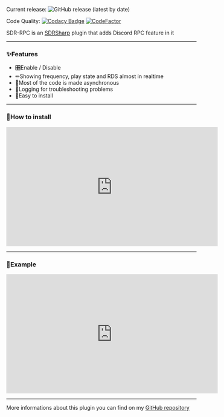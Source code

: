 Current release: ![GitHub release (latest by date)](https://img.shields.io/github/v/release/EnderIce2/SDR-RPC)

Code Quality: [![Codacy Badge](https://api.codacy.com/project/badge/Grade/800cd7ade7ab4aa386f79b5c999a2959)](https://app.codacy.com/gh/EnderIce2/SDR-RPC?utm_source=github.com&utm_medium=referral&utm_content=EnderIce2/SDR-RPC&utm_campaign=Badge_Grade_Settings) [![CodeFactor](https://www.codefactor.io/repository/github/enderice2/sdr-rpc/badge?s=6ea1f91b515716a019633ad07f7d3138bc136f22)](https://www.codefactor.io/repository/github/enderice2/sdr-rpc)

SDR-RPC is an [SDRSharp](https://airspy.com/download/) plugin that adds Discord RPC feature in it

---

### ✨Features
- 🎛Enable / Disable
- ✏Showing frequency, play state and RDS almost in realtime
- 🔌Most of the code is made asynchronous
- 📖Logging for troubleshooting problems
- 🔨Easy to install

---

### 🎁How to install

<iframe width="560" height="315" src="https://www.youtube.com/embed/Otn-xSn_ioI" frameborder="0" allow="autoplay; encrypted-media" allowfullscreen></iframe>

---

### 🎫Example

<iframe width="560" height="315" src="https://www.youtube.com/embed/7k02dPqAjBA" frameborder="0" allow="autoplay; encrypted-media" allowfullscreen></iframe>

---

More informations about this plugin you can find on my [GitHub repository](https://github.com/EnderIce2/SDR-RPC)
